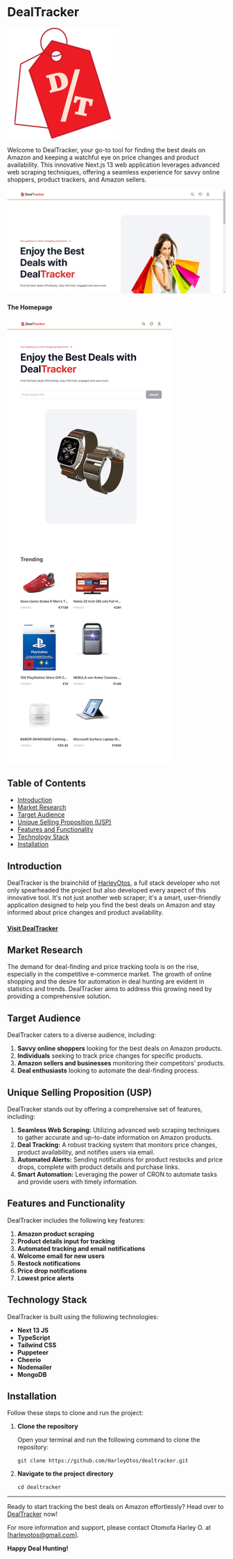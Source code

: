 # DealTracker

![DealTracker](/public/assets/logo.png)

Welcome to DealTracker, your go-to tool for finding the best deals on Amazon and keeping a watchful eye on price changes and product availability. This innovative Next.js 13 web application leverages advanced web scraping techniques, offering a seamless experience for savvy online shoppers, product trackers, and Amazon sellers.

![DealTracker Screenshot](/public/assets/screenshot.jpeg)


#### The Homepage

![DealTracker Homepage](/public/assets/screenshot_full.png)


## Table of Contents

- [Introduction](#introduction)
- [Market Research](#market-research)
- [Target Audience](#target-audience)
- [Unique Selling Proposition (USP)](#unique-selling-proposition-usp)
- [Features and Functionality](#features-and-functionality)
- [Technology Stack](#technology-stack)
- [Installation](#installation)


## Introduction

DealTracker is the brainchild of [HarleyOtos](https://github.com/HarleyOtos), a full stack developer who not only spearheaded the project but also developed every aspect of this innovative tool. It's not just another web scraper; it's a smart, user-friendly application designed to help you find the best deals on Amazon and stay informed about price changes and product availability.

  #### [Visit DealTracker](https://dealtracker-ten.vercel.app/)

## Market Research

The demand for deal-finding and price tracking tools is on the rise, especially in the competitive e-commerce market. The growth of online shopping and the desire for automation in deal hunting are evident in statistics and trends. DealTracker aims to address this growing need by providing a comprehensive solution.

## Target Audience

DealTracker caters to a diverse audience, including:

1. **Savvy online shoppers** looking for the best deals on Amazon products.
2. **Individuals** seeking to track price changes for specific products.
3. **Amazon sellers and businesses** monitoring their competitors' products.
4. **Deal enthusiasts** looking to automate the deal-finding process.

## Unique Selling Proposition (USP)

DealTracker stands out by offering a comprehensive set of features, including:

1. **Seamless Web Scraping:** Utilizing advanced web scraping techniques to gather accurate and up-to-date information on Amazon products.
2. **Deal Tracking:** A robust tracking system that monitors price changes, product availability, and notifies users via email.
3. **Automated Alerts:** Sending notifications for product restocks and price drops, complete with product details and purchase links.
4. **Smart Automation:** Leveraging the power of CRON to automate tasks and provide users with timely information.

## Features and Functionality

DealTracker includes the following key features:

1. **Amazon product scraping**
2. **Product details input for tracking**
3. **Automated tracking and email notifications**
4. **Welcome email for new users**
5. **Restock notifications**
6. **Price drop notifications**
7. **Lowest price alerts**

## Technology Stack

DealTracker is built using the following technologies:

- **Next 13 JS**
- **TypeScript**
- **Tailwind CSS**
- **Puppeteer**
- **Cheerio**
- **Nodemailer**
- **MongoDB**


## Installation
Follow these steps to clone and run the project:

1.  **Clone the repository**

    Open your terminal and run the following command to clone the repository:

    ```console
    git clone https://github.com/HarleyOtos/dealtracker.git
    ```

2.  **Navigate to the project directory**

      ```console
      cd dealtracker
      ```
---

Ready to start tracking the best deals on Amazon effortlessly? Head over to [DealTracker](https://dealtracker-ten.vercel.app/) now!

For more information and support, please contact Otomofa Harley O. at [harleyotos@gmail.com].


**Happy Deal Hunting!**
